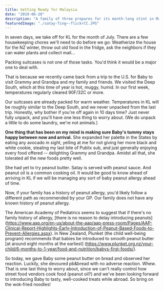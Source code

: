 ```yaml
---
title: Getting Ready for Malaysia
date: "2019-06-20"
description: "A family of three prepares for its month-long stint in Malaysia"
featuredImage: "./satay-Ting~-flickrCC.JPG"
---
```


In seven days, we take off for KL for the month of July. There are a few housekeeping chores we'll need to do before we go: Weatherize the house for the NZ winter, throw out old food in the fridge, ask the neighbors if they can water plants and collect mail...

Packing suitcases is not one of those tasks. You'd think it would be a major one to deal with.

That is because we recently came back from a trip to the U.S. for Baby to visit Grammy and Grandpa and my family and friends. We visited the Deep South, which at this time of year is hot, muggy, humid. In our first week, temperatures regularly cleared 90F/32C or more.

Our suitcases are already packed for warm weather. Temperatures in KL will be roughly similar to the Deep South, and we never unpacked from the last trip. Honestly, why bother if you're off again in 10 days time? Just never fully unpack, and you'll have one less thing to worry about. (We do unpack a little to do some laundry, we're not animals.)

**One thing that has been on my mind is making sure Baby's tummy stays happy between now and arrival.** She expanded her palette in the States by eating any avocado in sight, yelling at me for not giving her more black and white cookie, stealing my last bite of Publix sub, and just generally enjoying every food offered -- delighting Grammy and Grandpa. Amidst all that, she tolerated all the new foods pretty well.

She had yet to try peanut butter. Satay is served with peanut sauce. And peanut oil is a common cooking oil. It would be good to know ahead of arriving in KL if we will be managing any sort of baby peanut allergy ahead of time.

Now, if your family has a history of peanut allergy, you'd likely follow a different path as recommended by your GP. Our family does not have any known history of peanut allergy.

The American Academy of Pediatrics seems to suggest that if there's no family history of allergy, [there is no reason to delay introducing peanuts] (https://www.aap.org/en-us/about-the-aap/aap-press-room/Pages/AAP-Clinical-Report-Highlights-Early-Introduction-of-Peanut-Based-Foods-to-Prevent-Allergies.aspx). In New Zealand, Plunket (the child well-being program) recommends that babies be introduced to smooth peanut butter [at around eight months at the earliest] (https://www.plunket.org.nz/your-child/6-months-to-1-year/food-and-nutrition/babys-first-foods/).

 So today, we gave Baby some peanut butter on bread and observed her reaction. Luckily, she devoured pb&bread with no adverse reaction. Whew. That is one last thing to worry about, since we can't really control how street food vendors cook food (peanut oil?) and we've been looking forward to introducing Baby to tasty, well-cooked treats while abroad. So bring on the wok-fried noodles!
